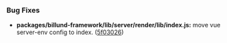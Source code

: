 ### Bug Fixes

* **packages/billund-framework/lib/server/render/lib/index.js:** move vue server-env config to index. ([5f03026](https://github.com/robinleej/billund/commit/5f03026))



